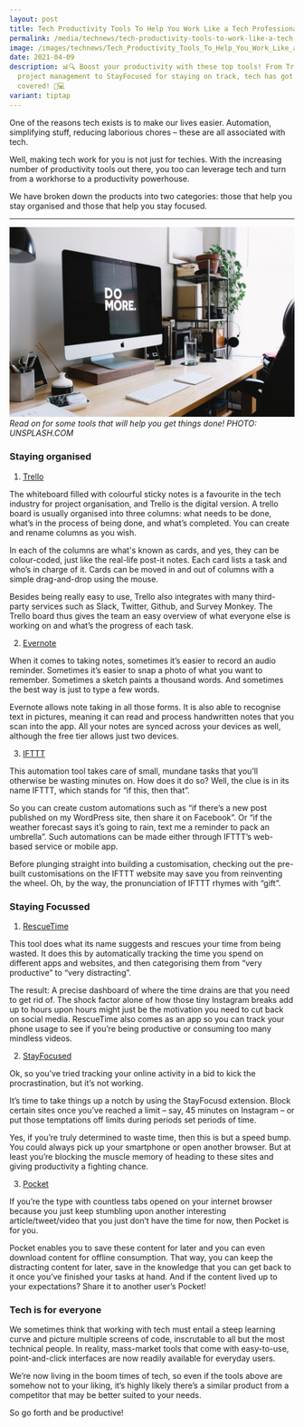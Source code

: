 ```yaml
---
layout: post
title: Tech Productivity Tools To Help You Work Like a Tech Professional
permalink: /media/technews/tech-productivity-tools-to-work-like-a-tech-pro/
image: /images/technews/Tech_Productivity_Tools_To_Help_You_Work_Like_a_Tech_Professional.jpg
date: 2021-04-09
description: 📊🔍 Boost your productivity with these top tools! From Trello for
  project management to StayFocused for staying on track, tech has got you
  covered! 🚀💻
variant: tiptap
---
```

One of the reasons tech exists is to make our lives easier. Automation, simplifying stuff, reducing laborious chores – these are all associated with tech. 

Well, making tech work for you is not just for techies. With the increasing number of productivity tools out there, you too can leverage tech and turn from a workhorse to a productivity powerhouse. 

We have broken down the products into two categories: those that help you stay organised and those that help you stay focused. 


---

![Getting it done!](/images/technews/productivity1.jpg)*Read on for some tools that will help you get things done! PHOTO: UNSPLASH.COM*

### **Staying organised**
1) [Trello](https://trello.com/en)

The whiteboard filled with colourful sticky notes is a favourite in the tech industry for project organisation, and Trello is the digital version. 
A trello board is usually organised into three columns: what needs to be done, what’s in the process of being done, and what’s completed. You can create and rename columns as you wish. 

In each of the columns are what's known as cards, and yes, they can be colour-coded, just like the real-life post-it notes. Each card lists a task and who’s in charge of it. Cards can be moved in and out of columns with a simple drag-and-drop using the mouse. 

Besides being really easy to use, Trello also integrates with many third-party services such as Slack, Twitter, Github, and Survey Monkey. 
The Trello board thus gives the team an easy overview of what everyone else is working on and what’s the progress of each task. 

2) [Evernote](https://evernote.com/)

When it comes to taking notes, sometimes it’s easier to record an audio reminder. Sometimes it’s easier to snap a photo of what you want to remember. Sometimes a sketch paints a thousand words. And sometimes the best way is just to type a few words. 

Evernote allows note taking in all those forms. It is also able to recognise text in pictures, meaning it can read and process handwritten notes that you scan into the app. All your notes are synced across your devices as well, although the free tier allows just two devices. 

3) [IFTTT](https://ifttt.com/)

This automation tool takes care of small, mundane tasks that you’ll otherwise be wasting minutes on. How does it do so? Well, the clue is in its name IFTTT, which stands for “if this, then that”.

So you can create custom automations such as “if there’s a new post published on my WordPress site, then share it on Facebook”. Or “if the weather forecast says it’s going to rain, text me a reminder to pack an umbrella”. Such automations can be made either through IFTTT’s web-based service or mobile app. 

Before plunging straight into building a customisation, checking out the pre-built customisations on the IFTTT website may save you from reinventing the wheel.
Oh, by the way, the pronunciation of IFTTT rhymes with “gift”. 


### **Staying Focussed**
1) [RescueTime](https://www.rescuetime.com/)

This tool does what its name suggests and rescues your time from being wasted. It does this by automatically tracking the time you spend on different apps and websites, and then categorising them from “very productive” to “very distracting”. 

The result: A precise dashboard of where the time drains are that you need to get rid of. The shock factor alone of how those tiny Instagram breaks add up to hours upon hours might just be the motivation you need to cut back on social media. RescueTime also comes as an app so you can track your phone usage to see if you’re being productive or consuming too many mindless videos. 

2) [StayFocused](https://chrome.google.com/webstore/detail/stayfocusd/laankejkbhbdhmipfmgcngdelahlfoji?hl=en)

Ok, so you’ve tried tracking your online activity in a bid to kick the procrastination, but it’s not working. 

It’s time to take things up a notch by using the StayFocusd extension. Block certain sites once you’ve reached a limit – say, 45 minutes on Instagram – or put those temptations off limits during periods set periods of time. 

Yes, if you’re truly determined to waste time, then this is but a speed bump. You could always pick up your smartphone or open another browser. But at least you’re blocking the muscle memory of heading to these sites and giving productivity a fighting chance.

3) [Pocket](https://getpocket.com/)

If you’re the type with countless tabs opened on your internet browser because you just keep stumbling upon another interesting article/tweet/video that you just don’t have the time for now, then Pocket is for you. 

Pocket enables you to save these content for later and you can even download content for offline consumption. That way, you can keep the distracting content for later, save in the knowledge that you can get back to it once you’ve finished your tasks at hand. And if the content lived up to your expectations? Share it to another user’s Pocket! 




### Tech is for everyone 
We sometimes think that working with tech must entail a steep learning curve and picture multiple screens of code, inscrutable to all but the most technical people. In reality, mass-market tools that come with easy-to-use, point-and-click interfaces are now readily available for everyday users. 

We’re now living in the boom times of tech, so even if the tools above are somehow not to your liking, it’s highly likely there’s a similar product from a competitor that may be better suited to your needs. 

So go forth and be productive!